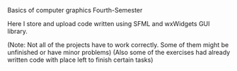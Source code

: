 Basics of computer graphics Fourth-Semester

Here I store and upload code written using SFML and wxWidgets GUI library.

(Note: Not all of the projects have to work correctly. Some of them might be unfinished or have minor problems)
(Also some of the exercises had already written code with place left to finish certain tasks)
